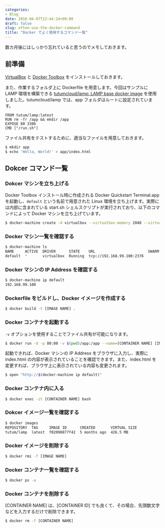 ```yaml
---
categories:
- Blog
date: 2016-06-07T22:44:24+09:00
draft: false
slug: often-use-the-docker-command
title: "Docker でよく使用するコマンド一覧"
---
```


数カ月後にはしっかり忘れていると思うのでメモしておきます。

## 前準備

[VirtualBox](https://www.virtualbox.org/) と [Docker Toolbox](https://www.docker.com/docker-toolbox) をインストールしておきます。

また、作業するフォルダ上に Dockerfile を用意します。今回はサンプルに LAMP 環境を構築できる [tutumcloud/lamp: LAMP base docker image](https://github.com/tutumcloud/lamp) を使用しました。tutumcloud/lamp では、app フォルダはルートに設定されています。

```
FROM tutum/lamp:latest
RUN rm -fr /app && mkdir /app
EXPOSE 80 3306
CMD ["/run.sh"]
```

ファイル共有をテストするために、適当なファイルを用意しておきます。

```bash
$ mkdir app
$ echo 'Hello, World!' > app/index.html
```

## Dokcer コマンド一覧

### Dokcer マシンを立ち上げる

Docker Toolbox インストール時に作成される Docker Quickstart Terminal.app を起動し、`default` という名前で用意された Linux 環境を立ち上げます。実際には内部に含まれている start.sh シェルスクリプトが実行されており、以下のコマンドによって Docker マシンを立ち上げています。

```bash
$ docker-machine create -d virtualbox --virtualbox-memory 2048 --virtualbox-disk-size 204800 default
```

### Docker マシン一覧を確認する

```bash
$ docker-machine ls
NAME     ACTIVE  DRIVER      STATE    URL                        SWARM  DOCKER  ERRORS
default  *       virtualbox  Running  tcp://192.168.99.100:2376         v1.9.1   
```

### Docker マシンの IP Address を確認する

```bash
$ docker-machine ip default
192.168.99.100
```

### Dockerfile をビルドし、Docker イメージを作成する

```bash
$ docker build -t [IMAGE NAME] .
```

### Docker コンテナを起動する

`-v` オプションを使用することでファイル共有が可能になります。

```bash
$ docker run -d -p 80:80 -v $(pwd)/app:/app --name=[CONTAINER NAME] [IMAGE NAME]
```

起動できれば、Docker マシンの IP Address をブラウザに入力し、実際に index.html の内容が表示されていることを確認できます。また、index.html を変更すれば、ブラウザ上に表示されている内容も変更されます。

```bash
$ open "http://$(docker-machine ip default)"
```

### Docker コンテナ内に入る

```bash
$ docker exec -it [CONTAINER NAME] bash
```

### Dokcer イメージ一覧を確認する

```bash
$ docker images
REPOSITORY  TAG     IMAGE ID      CREATED       VIRTUAL SIZE
tutum/lamp  latest  f02090877f42  5 months ago  426.5 MB
```

### Docker イメージを削除する

```bash
$ docker rmi -f [IMAGE NAME]
```

### Docker コンテナ一覧を確認する

```bash
$ docker ps -a
```

### Docker コンテナを削除する

[CONTAINER NAME] は、[CONTAINER ID] でも良くて、その場合、先頭数文字などを入力するだけで削除できます。

```bash
$ docker rm -f [CONTAINER NAME]
```
